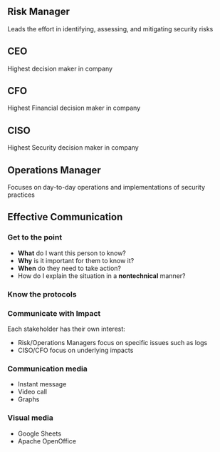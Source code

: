 ## Risk Manager
Leads the effort in identifying, assessing, and mitigating security risks

## CEO
Highest decision maker in company

## CFO
Highest Financial decision maker in company

## CISO
Highest Security decision maker in company

## Operations Manager
Focuses on day-to-day operations and implementations of security practices


## Effective Communication
### Get to the point
- **What** do I want this person to know? 
- **Why** is it important for them to know it? 
- **When** do they need to take action?
- How do I explain the situation in a **nontechnical** manner?

### Know the protocols

### Communicate with Impact
Each stakeholder has their own interest:
- Risk/Operations Managers focus on specific issues such as logs
- CISO/CFO focus on underlying impacts

### Communication media
- Instant message
- Video call
- Graphs

### Visual media
- Google Sheets
- Apache OpenOffice
